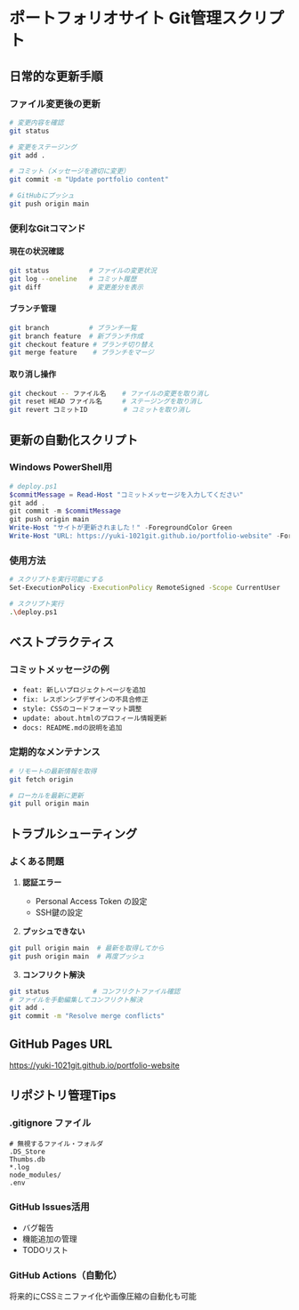 # ポートフォリオサイト Git管理スクリプト

## 日常的な更新手順

### ファイル変更後の更新
```bash
# 変更内容を確認
git status

# 変更をステージング
git add .

# コミット（メッセージを適切に変更）
git commit -m "Update portfolio content"

# GitHubにプッシュ
git push origin main
```

### 便利なGitコマンド

#### 現在の状況確認
```bash
git status          # ファイルの変更状況
git log --oneline   # コミット履歴
git diff            # 変更差分を表示
```

#### ブランチ管理
```bash
git branch          # ブランチ一覧
git branch feature  # 新ブランチ作成
git checkout feature # ブランチ切り替え
git merge feature    # ブランチをマージ
```

#### 取り消し操作
```bash
git checkout -- ファイル名    # ファイルの変更を取り消し
git reset HEAD ファイル名     # ステージングを取り消し
git revert コミットID         # コミットを取り消し
```

## 更新の自動化スクリプト

### Windows PowerShell用
```powershell
# deploy.ps1
$commitMessage = Read-Host "コミットメッセージを入力してください"
git add .
git commit -m $commitMessage
git push origin main
Write-Host "サイトが更新されました！" -ForegroundColor Green
Write-Host "URL: https://yuki-1021git.github.io/portfolio-website" -ForegroundColor Blue
```

### 使用方法
```bash
# スクリプトを実行可能にする
Set-ExecutionPolicy -ExecutionPolicy RemoteSigned -Scope CurrentUser

# スクリプト実行
.\deploy.ps1
```

## ベストプラクティス

### コミットメッセージの例
- `feat: 新しいプロジェクトページを追加`
- `fix: レスポンシブデザインの不具合修正`
- `style: CSSのコードフォーマット調整`
- `update: about.htmlのプロフィール情報更新`
- `docs: README.mdの説明を追加`

### 定期的なメンテナンス
```bash
# リモートの最新情報を取得
git fetch origin

# ローカルを最新に更新
git pull origin main
```

## トラブルシューティング

### よくある問題

1. **認証エラー**
   - Personal Access Token の設定
   - SSH鍵の設定

2. **プッシュできない**
```bash
git pull origin main  # 最新を取得してから
git push origin main  # 再度プッシュ
```

3. **コンフリクト解決**
```bash
git status           # コンフリクトファイル確認
# ファイルを手動編集してコンフリクト解決
git add .
git commit -m "Resolve merge conflicts"
```

## GitHub Pages URL
https://yuki-1021git.github.io/portfolio-website

## リポジトリ管理Tips

### .gitignore ファイル
```
# 無視するファイル・フォルダ
.DS_Store
Thumbs.db
*.log
node_modules/
.env
```

### GitHub Issues活用
- バグ報告
- 機能追加の管理
- TODOリスト

### GitHub Actions（自動化）
将来的にCSSミニファイ化や画像圧縮の自動化も可能
